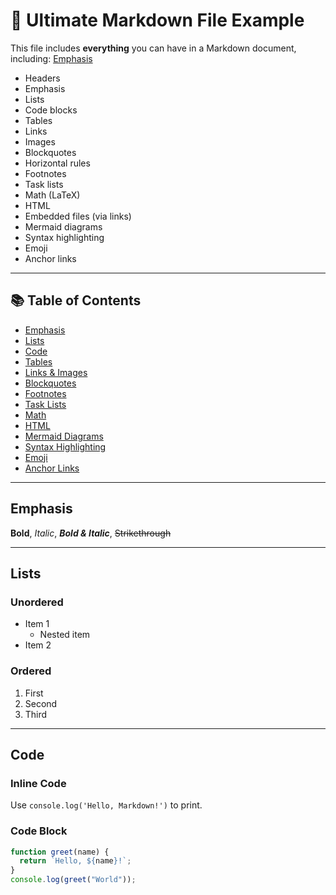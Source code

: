 # 📝 Ultimate Markdown File Example

This file includes **everything** you can have in a Markdown document, including:
[Emphasis](#emphasis)
- Headers
- Emphasis
- Lists
- Code blocks
- Tables
- Links
- Images
- Blockquotes
- Horizontal rules
- Footnotes
- Task lists
- Math (LaTeX)
- HTML
- Embedded files (via links)
- Mermaid diagrams
- Syntax highlighting
- Emoji
- Anchor links

---

## 📚 Table of Contents

- [Emphasis](#emphasis)
- [Lists](#lists)
- [Code](#code)
- [Tables](#tables)
- [Links & Images](#links--images)
- [Blockquotes](#blockquotes)
- [Footnotes](#footnotes)
- [Task Lists](#task-lists)
- [Math](#math)
- [HTML](#html)
- [Mermaid Diagrams](#mermaid-diagrams)
- [Syntax Highlighting](#syntax-highlighting)
- [Emoji](#emoji)
- [Anchor Links](#anchor-links)

---

## Emphasis

**Bold**, *Italic*, ***Bold & Italic***, ~~Strikethrough~~

---

## Lists

### Unordered
- Item 1
  - Nested item
- Item 2

### Ordered
1. First
2. Second
3. Third

---

## Code

### Inline Code
Use `console.log('Hello, Markdown!')` to print.

### Code Block
```js
function greet(name) {
  return `Hello, ${name}!`;
}
console.log(greet("World"));
```